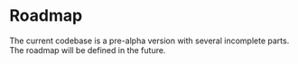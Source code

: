 # Roadmap

The current codebase is a pre-alpha version with several incomplete parts. The roadmap will be defined in the future.